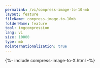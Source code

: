 ```yaml
---
permalink: /vi/compress-image-to-10-mb
layout: feature
fileName: compress-image-to-10mb
folderName: feature
tool: imgcompression
lang: vi
size: 10000
type: mb
nointernationalization: true
---
```

{%- include compress-image-to-X.html -%}       

